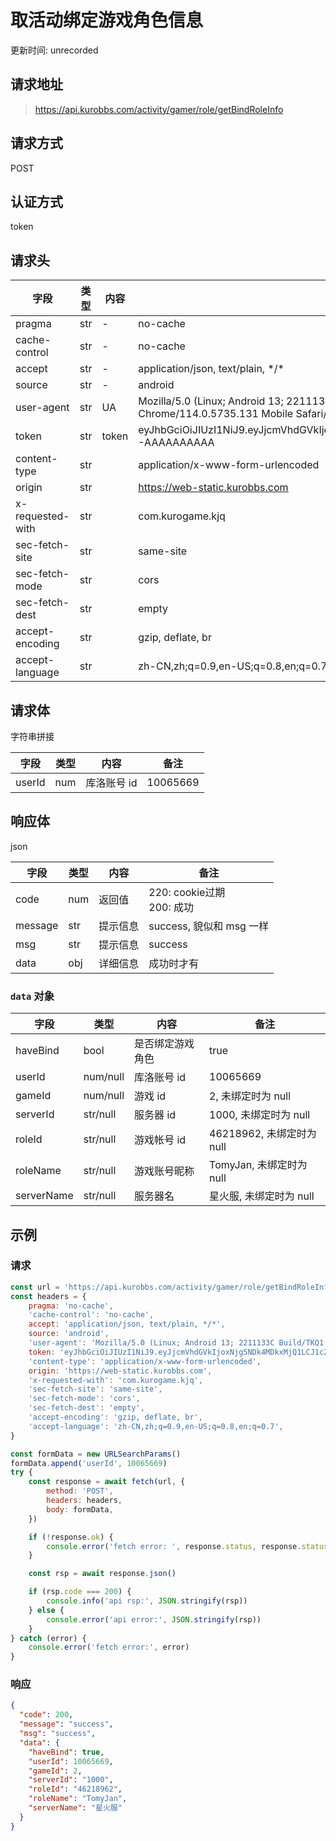 # 取活动绑定游戏角色信息

更新时间: unrecorded

## 请求地址

> https://api.kurobbs.com/activity/gamer/role/getBindRoleInfo

## 请求方式

POST

## 认证方式

token

## 请求头

| 字段             | 类型 | 内容  | 备注                                                         |
| ---------------- | ---- | ----- | ------------------------------------------------------------ |
| pragma           | str  | -     | no-cache                                                     |
| cache-control    | str  | -     | no-cache                                                     |
| accept           | str  | -     | application/json, text/plain, \*/\*                          |
| source           | str  | -     | android                                                      |
| user-agent       | str  | UA    | Mozilla/5.0 (Linux; Android 13; 2211133C Build/TKQ1.220905.001; wv) AppleWebKit/537.36 (KHTML, like Gecko) Version/4.0 Chrome/114.0.5735.131 Mobile Safari/537.36 Kuro/1.0.9 KuroGameBox/1.0.9 |
| token            | str  | token | eyJhbGciOiJIUzI1NiJ9.eyJjcmVhdGVkIjoxNjg5NDk4MDkxMjQ1LCJ1c2VySWQiOjEwMDY1NjY5fQ.AAAA_AAAAAAAAAAAAAAAAAAAAAAAAAAA-AAAAAAAAAA |
| content-type     | str  |       | application/x-www-form-urlencoded                            |
| origin           | str  |       | https://web-static.kurobbs.com                               |
| x-requested-with | str  |       | com.kurogame.kjq                                             |
| sec-fetch-site   | str  |       | same-site                                                    |
| sec-fetch-mode   | str  |       | cors                                                         |
| sec-fetch-dest   | str  |       | empty                                                        |
| accept-encoding  | str  |       | gzip, deflate, br                                            |
| accept-language  | str  |       | zh-CN,zh;q=0.9,en-US;q=0.8,en;q=0.7                          |

## 请求体

字符串拼接

| 字段   | 类型 | 内容        | 备注     |
| ------ | ---- | ----------- | -------- |
| userId | num  | 库洛账号 id | 10065669 |

## 响应体

json

| 字段    | 类型 | 内容     | 备注                           |
| ------- | ---- | -------- | ------------------------------ |
| code    | num  | 返回值   | 220: cookie过期<br />200: 成功 |
| message | str  | 提示信息 | success, 貌似和 msg 一样       |
| msg     | str  | 提示信息 | success                        |
| data    | obj  | 详细信息 | 成功时才有                     |

### `data` 对象

| 字段       | 类型     | 内容             | 备注                      |
| ---------- | -------- | ---------------- | ------------------------- |
| haveBind   | bool     | 是否绑定游戏角色 | true                      |
| userId     | num/null | 库洛账号 id      | 10065669                  |
| gameId     | num/null | 游戏 id          | 2, 未绑定时为 null        |
| serverId   | str/null | 服务器 id        | 1000, 未绑定时为 null     |
| roleId     | str/null | 游戏帐号 id      | 46218962, 未绑定时为 null |
| roleName   | str/null | 游戏账号昵称     | TomyJan, 未绑定时为 null  |
| serverName | str/null | 服务器名         | 星火服, 未绑定时为 null   |

## 示例

### 请求

```js
const url = 'https://api.kurobbs.com/activity/gamer/role/getBindRoleInfo'
const headers = {
    pragma: 'no-cache',
    'cache-control': 'no-cache',
    accept: 'application/json, text/plain, */*',
    source: 'android',
    'user-agent': 'Mozilla/5.0 (Linux; Android 13; 2211133C Build/TKQ1.220905.001; wv) AppleWebKit/537.36 (KHTML, like Gecko) Version/4.0 Chrome/114.0.5735.131 Mobile Safari/537.36 Kuro/1.0.9 KuroGameBox/1.0.9',
    token: 'eyJhbGciOiJIUzI1NiJ9.eyJjcmVhdGVkIjoxNjg5NDk4MDkxMjQ1LCJ1c2VySWQiOjEwMDY1NjY5fQ.AAAA_AAAAAAAAAAAAAAAAAAAAAAAAAAA-AAAAAAAAAA',
    'content-type': 'application/x-www-form-urlencoded',
    origin: 'https://web-static.kurobbs.com',
    'x-requested-with': 'com.kurogame.kjq',
    'sec-fetch-site': 'same-site',
    'sec-fetch-mode': 'cors',
    'sec-fetch-dest': 'empty',
    'accept-encoding': 'gzip, deflate, br',
    'accept-language': 'zh-CN,zh;q=0.9,en-US;q=0.8,en;q=0.7',
}

const formData = new URLSearchParams()
formData.append('userId', 10065669)
try {
    const response = await fetch(url, {
        method: 'POST',
        headers: headers,
        body: formData,
    })

    if (!response.ok) {
        console.error('fetch error: ', response.status, response.statusText)
    }

    const rsp = await response.json()

    if (rsp.code === 200) {
        console.info('api rsp:', JSON.stringify(rsp))
    } else {
        console.error('api error:', JSON.stringify(rsp))
    }
} catch (error) {
    console.error('fetch error:', error)
}
```

### 响应

```json
{
  "code": 200,
  "message": "success",
  "msg": "success",
  "data": {
    "haveBind": true,
    "userId": 10065669,
    "gameId": 2,
    "serverId": "1000",
    "roleId": "46218962",
    "roleName": "TomyJan",
    "serverName": "星火服"
  }
}
```